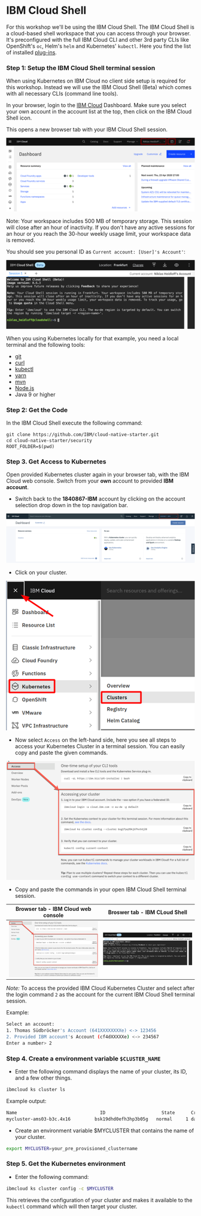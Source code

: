 # IBM Cloud Shell

For this workshop we'll be using the IBM Cloud Shell. The IBM Cloud Shell is a cloud-based shell workspace that you can access through your browser. It's preconfigured with the full IBM Cloud CLI and other 3rd party CLIs like OpenShift's `oc`, Helm's `helm` and Kubernetes' `kubectl`. Here you find the list of installed [plug-ins](https://cloud.ibm.com/docs/cloud-shell?topic=cloud-shell-plugins-tools).

### Step 1: Setup the IBM Cloud Shell terminal session

When using Kubernetes on IBM Cloud no client side setup is required for this workshop. Instead we will use the IBM Cloud Shell (Beta) which comes with all necessary CLIs (command line tools).

In your browser, login to the [IBM Cloud](https://cloud.ibm.com) Dashboard. Make sure you select your own account in the account list at the top, then click on the IBM Cloud Shell icon.

This opens a new browser tab with your IBM Cloud Shell session. 

![](../../images/cloud-shell-launch.png)

Note: Your workspace includes 500 MB of temporary storage. This session will close after an hour of inactivity. If you don't have any active sessions for an hour or you reach the 30-hour weekly usage limit, your workspace data is removed.

You should see you personal ID as `Current account: [User]'s Account'`:

![](../../images/cloud-shell.png)

When you using Kubernetes locally for that example, you need a local terminal and the following tools: 

* [git](https://git-scm.com/book/en/v2/Getting-Started-Installing-Git)
* [curl](https://curl.haxx.se/download.html)
* [kubectl](https://kubernetes.io/docs/reference/kubectl/overview/)
* [yarn](https://yarnpkg.com)
* [mvn](https://maven.apache.org/ref/3.6.3/maven-embedder/cli.html)
* [Node.js](https://nodejs.org/en/)
* Java 9 or higher

### Step 2: Get the Code

In the IBM Cloud Shell execute the following command:

```
git clone https://github.com/IBM/cloud-native-starter.git
cd cloud-native-starter/security
ROOT_FOLDER=$(pwd)  
```

### Step 3. Get Access to Kubernetes

Open provided Kubernetes cluster again in your browser tab, with the IBM Cloud web console. Switch from your **own** account to provided  **IBM account**.

* Switch back to the  **1840867-IBM** account by clicking on the account selection drop down in the top navigation bar.

![](../../images/cluster-ibmaccount.png)

* Click on your cluster.

![](../../images/kubernetes-cluster-launch2.png)

* Now select `Access` on the left-hand side, here you see all steps to access your Kubernetes Cluster in a terminal session. You can easily copy and paste the given commands.

![](../../images/cluster-access-commands.png)

* Copy and paste the commands in your open IBM Cloud Shell terminal session.

| Browser tab - IBM Cloud web console | Broswer tab - IBM CLoud Shell  |
| - | - |
|![](../../images/cluster-access-commands.png)| ![](../../images/cloud-shell.png) |

_Note:_ To access the provided IBM Cloud Kubernetes Cluster and select after the login command `2` as the account for the current IBM Cloud Shell terminal session. 

Example:

```sh
Select an account:
1. Thomas Südbröcker's Account (641XXXXXXXXe) <-> 123456
2. Provided IBM account's Account (cf4dXXXXXe) <-> 234567
Enter a number> 2
```

### Step 4. Create a environment variable `$CLUSTER_NAME`

* Enter the following command displays the name of your cluster, its ID, and a few other things.

```sh
ibmcloud ks cluster ls
```

Example output:

```sh
Name                               ID                     State      Created        Workers   Location    Version                   Resource Group Name   Provider   
mycluster-ams03-b3c.4x16         bsk19dhd0efh3hp3b05g   normal     1 day ago      2         Dallas      1.17.9_1534               default               classic
```

* Create an environment variable $MYCLUSTER that contains the name of your cluster.

```sh
export MYCLUSTER=your_pre_provisioned_clustername
```

### Step 5. Get the Kubernetes environment

* Enter the following command:

```sh
ibmcloud ks cluster config -c $MYCLUSTER
```

This retrieves the configuration of your cluster and makes it available to the `kubectl` command which will then target your cluster.
